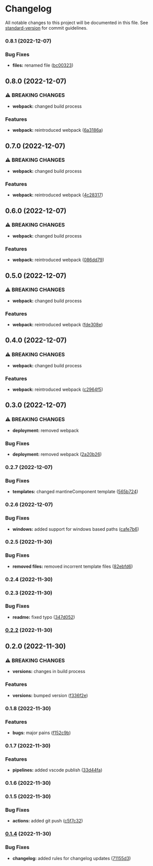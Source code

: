 # Changelog

All notable changes to this project will be documented in this file. See [standard-version](https://github.com/conventional-changelog/standard-version) for commit guidelines.

### 0.8.1 (2022-12-07)


### Bug Fixes

* **files:** renamed file ([bc00323](https://github.com/simpel/little-template-maker/commit/bc003237e2bf0e1c7673ed5162b0a004de285513))

## 0.8.0 (2022-12-07)


### ⚠ BREAKING CHANGES

* **webpack:** changed build process

### Features

* **webpack:** reintroduced webpack ([6a3186a](https://github.com/simpel/little-template-maker/commit/6a3186aee09ff5cc0d2e0135a21a2243063777e6))

## 0.7.0 (2022-12-07)


### ⚠ BREAKING CHANGES

* **webpack:** changed build process

### Features

* **webpack:** reintroduced webpack ([4c28317](https://github.com/simpel/little-template-maker/commit/4c28317f9ab53389f40e538bf9656b74242ab49e))

## 0.6.0 (2022-12-07)


### ⚠ BREAKING CHANGES

* **webpack:** changed build process

### Features

* **webpack:** reintroduced webpack ([086dd79](https://github.com/simpel/little-template-maker/commit/086dd795c099ef75177074611447399d1c640b07))

## 0.5.0 (2022-12-07)


### ⚠ BREAKING CHANGES

* **webpack:** changed build process

### Features

* **webpack:** reintroduced webpack ([fde308e](https://github.com/simpel/little-template-maker/commit/fde308ec4ce02e48fa0d509c95efded31e8cd1ae))

## 0.4.0 (2022-12-07)


### ⚠ BREAKING CHANGES

* **webpack:** changed build process

### Features

* **webpack:** reintroduced webpack ([c2964f5](https://github.com/simpel/little-template-maker/commit/c2964f54f4119e5743a29dbb8a5c426a43d5b98d))

## 0.3.0 (2022-12-07)


### ⚠ BREAKING CHANGES

* **deployment:** removed webpack

### Bug Fixes

* **deployment:** removed webpack ([2a20b26](https://github.com/simpel/little-template-maker/commit/2a20b26a57047f0fa1cf1d14eff5cf6f0a1173b5))

### 0.2.7 (2022-12-07)


### Bug Fixes

* **templates:** changed mantineComponent template ([565b724](https://github.com/simpel/little-template-maker/commit/565b724ad709423b2dea035c5a1598d221ed8004))

### 0.2.6 (2022-12-07)


### Bug Fixes

* **windows:** added support for windows based paths ([cafe7b6](https://github.com/simpel/little-template-maker/commit/cafe7b68cbded2138cbb1d4134a8bcc2f74f8249))

### 0.2.5 (2022-11-30)


### Bug Fixes

* **removed files:** removed incorrent template files ([82ebfd6](https://github.com/simpel/little-template-maker/commit/82ebfd6b68d55b29c67d5269dadf61f7d4ad6b48))

### 0.2.4 (2022-11-30)

### 0.2.3 (2022-11-30)


### Bug Fixes

* **readme:** fixed typo ([347d052](https://github.com/simpel/little-template-maker/commit/347d052558a400f2e696dc339f6856f964fad744))

### [0.2.2](https://github.com/simpel/little-template-maker/compare/v0.2.0...v0.2.2) (2022-11-30)

## 0.2.0 (2022-11-30)


### ⚠ BREAKING CHANGES

* **versions:** changes in build process

### Features

* **versions:** bumped version ([f336f2e](https://github.com/simpel/little-template-maker/commit/f336f2e1f46f68d6224421082e855452640c35a2))

### 0.1.8 (2022-11-30)


### Features

* **bugs:** major pains ([f152c9b](https://github.com/simpel/little-template-maker/commit/f152c9b3bd9a2a2275af72d4796e388ec7c80c11))

### 0.1.7 (2022-11-30)


### Features

* **pipelines:** added vscode publish ([33d44fa](https://github.com/simpel/little-template-maker/commit/33d44faf94c8813550410e65ba7d298903a718c2))

### 0.1.6 (2022-11-30)

### 0.1.5 (2022-11-30)


### Bug Fixes

* **actions:** added git push ([c5f7c32](https://github.com/simpel/little-template-maker/commit/c5f7c3291b72b467a727aedf4772866ed0539ad2))

### [0.1.4](https://github.com/simpel/little-template-maker/commit/compare/v0.1.3...v0.1.4) (2022-11-30)


### Bug Fixes

* **changelog:** added rules for changelog updates ([71155d3](https://github.com/simpel/little-template-maker/commit/71155d3ebf9bb5c169e78b391a7df77478859a08))
